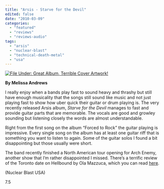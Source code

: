 ```yaml
---
title: "Arsis - Starve for the Devil"
edited: false
date: "2010-03-09"
categories:
  - "featured"
  - "reviews"
  - "reviews-audio"
tags:
  - "arsis"
  - "nuclear-blast"
  - "technical-death-metal"
  - "usa"
---
```


[![File Under: Great Album, Terrible Cover Artwork!](http://www.hellbound.ca/wp-content/uploads/2010/01/ARSIS-Starve-For-The-Devil-Artwork-300x300.jpg "File Under: Great Album, Terrible Cover Artwork!")](http://www.hellbound.ca/wp-content/uploads/2010/01/ARSIS-Starve-For-The-Devil-Artwork.jpg)

**By Melissa Andrews**

I really enjoy when a bands play fast to sound heavy and thrashy but still have enough musicality that the songs still sound like music and not just playing fast to show how uber quick their guitar or drum playing is. The very recently released Arsis album, _Starve for the Devil_ manages to fast and provide guitar parts that are memorable. The vocals are good and growley sounding but listening closely the words are almost understandable.

Right from the first song on the album “Forced to Rock” the guitar playing is impressive. Every single song on the album has at least one guitar riff that is something you want to listen to again. Some of the guitar solos I found a bit disappointing but those usually were short.

The band recently finished a North American tour opening for Arch Enemy, another show that I’m rather disappointed I missed. There’s a terrific review of the Toronto date on Hellbound by Ola Mazzuca, which you can read [here](http://www.hellbound.ca/2010/01/archenemy-exodus-toronto-january-27-2010/).

(Nuclear Blast USA)

7.5
